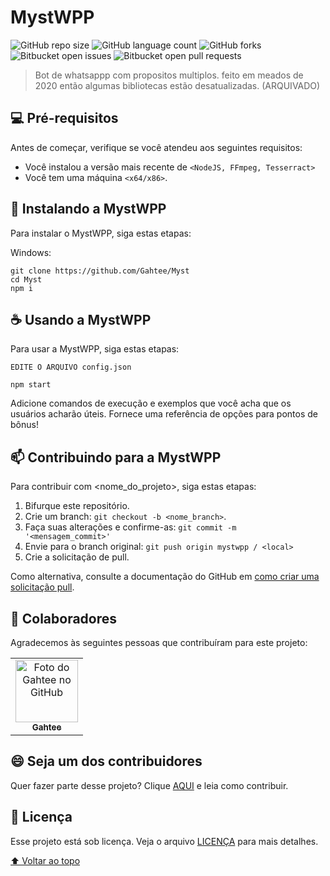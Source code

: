 # MystWPP

<!---Esses são exemplos. Veja https://shields.io para outras pessoas ou para personalizar este conjunto de escudos. Você pode querer incluir dependências, status do projeto e informações de licença aqui--->

![GitHub repo size](https://img.shields.io/github/repo-size/gahtee/mystwpp?style=for-the-badge)
![GitHub language count](https://img.shields.io/github/languages/count/Gahtee/mystwpp?style=for-the-badge)
![GitHub forks](https://img.shields.io/github/forks/Gahtee/mystwpp?style=for-the-badge)
![Bitbucket open issues](https://img.shields.io/bitbucket/issues/Gahtee/mystwpp?style=for-the-badge)
![Bitbucket open pull requests](https://img.shields.io/bitbucket/pr-raw/Gahtee/mystwpp?style=for-the-badge)

> Bot de whatsappp com propositos multiplos. feito em meados de 2020 então algumas bibliotecas estão desatualizadas. (ARQUIVADO)


## 💻 Pré-requisitos

Antes de começar, verifique se você atendeu aos seguintes requisitos:
* Você instalou a versão mais recente de `<NodeJS, FFmpeg, Tesserract>`
* Você tem uma máquina `<x64/x86>`.

## 🚀 Instalando a MystWPP

Para instalar o MystWPP, siga estas etapas:

Windows:
```
git clone https://github.com/Gahtee/Myst
cd Myst
npm i
```

## ☕ Usando a MystWPP

Para usar a MystWPP, siga estas etapas:

```
EDITE O ARQUIVO config.json
```
```
npm start
```

Adicione comandos de execução e exemplos que você acha que os usuários acharão úteis. Fornece uma referência de opções para pontos de bônus!

## 📫 Contribuindo para a MystWPP
<!---Se o seu README for longo ou se você tiver algum processo ou etapas específicas que deseja que os contribuidores sigam, considere a criação de um arquivo CONTRIBUTING.md separado--->
Para contribuir com <nome_do_projeto>, siga estas etapas:

1. Bifurque este repositório.
2. Crie um branch: `git checkout -b <nome_branch>`.
3. Faça suas alterações e confirme-as: `git commit -m '<mensagem_commit>'`
4. Envie para o branch original: `git push origin mystwpp / <local>`
5. Crie a solicitação de pull.

Como alternativa, consulte a documentação do GitHub em [como criar uma solicitação pull](https://help.github.com/en/github/collaborating-with-issues-and-pull-requests/creating-a-pull-request).

## 🤝 Colaboradores

Agradecemos às seguintes pessoas que contribuíram para este projeto:

<table>
  <tr>
    <td align="center">
      <a href="#">
        <img src="https://avatars3.githubusercontent.com/u/83777687" width="100px;" alt="Foto do Gahtee no GitHub"/><br>
        <sub>
          <b>Gahtee</b>
        </sub>
      </a>
  </tr>
</table>


## 😄 Seja um dos contribuidores<br>

Quer fazer parte desse projeto? Clique [AQUI](CONTRIBUTING.md) e leia como contribuir.

## 📝 Licença

Esse projeto está sob licença. Veja o arquivo [LICENÇA](LICENSE.md) para mais detalhes.

[⬆ Voltar ao topo](#nome-do-projeto)<br>
